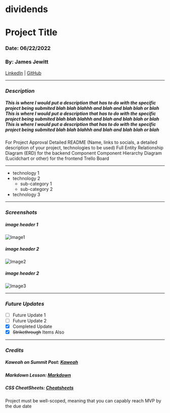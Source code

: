 # dividends

# Project Title
### Date: 06/22/2022
### By: James Jewitt
[LinkedIn]( https://www.linkedin.com/in/james-jewitt/ ) |  [GitHub](https://github.com/jamest7783) 

***

### ***Description***
##### This is where I would put a description that has to do with the specific project being submited blah blah blahhh and blah and blah blah or blah This is where I would put a description that has to do with the specific project being submited blah blah blahhh and blah and blah blah or blah This is where I would put a description that has to do with the specific project being submited blah blah blahhh and blah and blah blah or blah

For Project Approval
Detailed README (Name, links to socials, a detailed description of your project, technologies to be used)
Full Entity Relationship Diagram (ERD) for the backend
Component Component Hierarchy Diagram (Lucidchart or other) for the frontend
Trello Board


***

* technology 1
* technology 2
    * sub-category 1
    * sub-category 2
* technology 3

***

### ***Screenshots***
##### image header 1
![Image1](https://4.bp.blogspot.com/-dP0lhWcm444/WZMsQMiwEYI/AAAAAAAADvc/C7syJ3jIqLkvIIIouAB0TxoRqo3r_mJwACEwYBhgL/s1600/DSC02288.jpg)

##### image header 2
![Image2](https://listsofjohn.com/img/54/53646.jpg)

##### image header 2
![Image3](https://scontent-iad3-1.xx.fbcdn.net/v/t1.6435-9/92694922_10157196968703527_1625985600773423104_n.jpg?_nc_cat=103&ccb=1-7&_nc_sid=973b4a&_nc_ohc=PkqePN8fNp4AX9u-bIb&_nc_ht=scontent-iad3-1.xx&oh=00_AT9EaV03X-e9I5U-lH8JHfcc8dZD1iVzQcSKvKGC2MtaPA&oe=62D78353)

***

### ***Future Updates***
- [ ] Future Update 1
- [ ] Future Update 2
- [x] Completed Update
- [x] ~~Strikethrough~~ Items Also

***

### ***Credits***

##### Kaweah on Summit Post: [Kaweah](https://www.summitpost.org/black-kaweah/150911) 
##### Markdown Lesson: [Markdown](https://github.com/SEI-R-6-21/u1_hw_markdown) 
##### CSS CheatSheets: [Cheatsheets](https://css-tricks.com/) 
Project must be well-scoped, meaning that you can capably reach MVP by the due date
